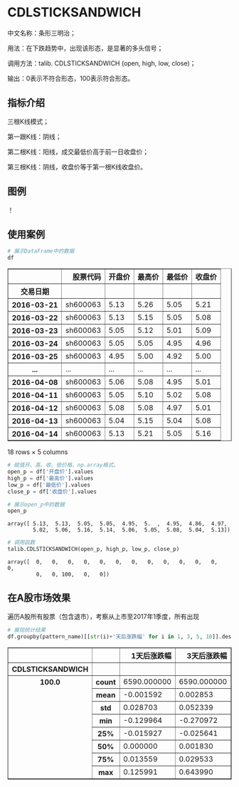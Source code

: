 
# CDLSTICKSANDWICH
中文名称：条形三明治；

用法：在下跌趋势中，出现该形态，是显著的多头信号；

调用方法：talib. CDLSTICKSANDWICH (open, high, low, close)；

输出：0表示不符合形态，100表示符合形态。

## 指标介绍
三根K线模式；

第一跟K线：阴线；

第二根K线：阳线，成交最低价高于前一日收盘价；

第三根K线：阴线，收盘价等于第一根K线收盘价。

## 图例

！[](TA-Lib-in-chinese/assets/CDLSTICKSANDWICH_sh600063.png)

## 使用案例


```python
# 展示DataFrame中的数据
df
```




<div>
<table border="1" class="dataframe">
  <thead>
    <tr style="text-align: right;">
      <th></th>
      <th>股票代码</th>
      <th>开盘价</th>
      <th>最高价</th>
      <th>最低价</th>
      <th>收盘价</th>
    </tr>
    <tr>
      <th>交易日期</th>
      <th></th>
      <th></th>
      <th></th>
      <th></th>
      <th></th>
    </tr>
  </thead>
  <tbody>
    <tr>
      <th>2016-03-21</th>
      <td>sh600063</td>
      <td>5.13</td>
      <td>5.26</td>
      <td>5.05</td>
      <td>5.21</td>
    </tr>
    <tr>
      <th>2016-03-22</th>
      <td>sh600063</td>
      <td>5.13</td>
      <td>5.15</td>
      <td>5.05</td>
      <td>5.08</td>
    </tr>
    <tr>
      <th>2016-03-23</th>
      <td>sh600063</td>
      <td>5.05</td>
      <td>5.12</td>
      <td>5.01</td>
      <td>5.09</td>
    </tr>
    <tr>
      <th>2016-03-24</th>
      <td>sh600063</td>
      <td>5.05</td>
      <td>5.05</td>
      <td>4.95</td>
      <td>4.96</td>
    </tr>
    <tr>
      <th>2016-03-25</th>
      <td>sh600063</td>
      <td>4.95</td>
      <td>5.00</td>
      <td>4.92</td>
      <td>5.00</td>
    </tr>
    <tr>
      <th>...</th>
      <td>...</td>
      <td>...</td>
      <td>...</td>
      <td>...</td>
      <td>...</td>
    </tr>
    <tr>
      <th>2016-04-08</th>
      <td>sh600063</td>
      <td>5.06</td>
      <td>5.08</td>
      <td>4.95</td>
      <td>5.01</td>
    </tr>
    <tr>
      <th>2016-04-11</th>
      <td>sh600063</td>
      <td>5.05</td>
      <td>5.10</td>
      <td>5.02</td>
      <td>5.08</td>
    </tr>
    <tr>
      <th>2016-04-12</th>
      <td>sh600063</td>
      <td>5.08</td>
      <td>5.08</td>
      <td>4.97</td>
      <td>5.01</td>
    </tr>
    <tr>
      <th>2016-04-13</th>
      <td>sh600063</td>
      <td>5.04</td>
      <td>5.15</td>
      <td>5.04</td>
      <td>5.08</td>
    </tr>
    <tr>
      <th>2016-04-14</th>
      <td>sh600063</td>
      <td>5.13</td>
      <td>5.21</td>
      <td>5.05</td>
      <td>5.16</td>
    </tr>
  </tbody>
</table>
<p>18 rows × 5 columns</p>
</div>




```python
# 赋值开、高、收、低价格，np.array格式。
open_p = df['开盘价'].values
high_p = df['最高价'].values
low_p = df['最低价'].values
close_p = df['收盘价'].values
```


```python
# 展示open_p中的数据
open_p
```




    array([ 5.13,  5.13,  5.05,  5.05,  4.95,  5.  ,  4.95,  4.86,  4.97,
            5.02,  5.06,  5.16,  5.14,  5.06,  5.05,  5.08,  5.04,  5.13])




```python
# 调用函数
talib.CDLSTICKSANDWICH(open_p, high_p, low_p, close_p)
```




    array([  0,   0,   0,   0,   0,   0,   0,   0,   0,   0,   0,   0,   0,
             0,   0, 100,   0,   0])



## 在A股市场效果
遍历A股所有股票（包含退市），考察从上市至2017年1季度，所有出现


```python
# 展现统计结果
df.groupby(pattern_name)[[str(i)+'天后涨跌幅' for i in 1, 3, 5, 10]].describe()
```




<div>
<table border="1" class="dataframe">
  <thead>
    <tr style="text-align: right;">
      <th></th>
      <th></th>
      <th>1天后涨跌幅</th>
      <th>3天后涨跌幅</th>
      <th>5天后涨跌幅</th>
      <th>10天后涨跌幅</th>
    </tr>
    <tr>
      <th>CDLSTICKSANDWICH</th>
      <th></th>
      <th></th>
      <th></th>
      <th></th>
      <th></th>
    </tr>
  </thead>
  <tbody>
    <tr>
      <th rowspan="8" valign="top">100.0</th>
      <th>count</th>
      <td>6590.000000</td>
      <td>6590.000000</td>
      <td>6590.000000</td>
      <td>6590.000000</td>
    </tr>
    <tr>
      <th>mean</th>
      <td>-0.001592</td>
      <td>0.002853</td>
      <td>0.002602</td>
      <td>0.005345</td>
    </tr>
    <tr>
      <th>std</th>
      <td>0.028703</td>
      <td>0.052339</td>
      <td>0.071552</td>
      <td>0.234078</td>
    </tr>
    <tr>
      <th>min</th>
      <td>-0.129964</td>
      <td>-0.270972</td>
      <td>-0.652632</td>
      <td>-0.723809</td>
    </tr>
    <tr>
      <th>25%</th>
      <td>-0.015927</td>
      <td>-0.025641</td>
      <td>-0.034604</td>
      <td>-0.051892</td>
    </tr>
    <tr>
      <th>50%</th>
      <td>0.000000</td>
      <td>0.001830</td>
      <td>0.001378</td>
      <td>-0.003857</td>
    </tr>
    <tr>
      <th>75%</th>
      <td>0.013559</td>
      <td>0.029533</td>
      <td>0.038663</td>
      <td>0.051437</td>
    </tr>
    <tr>
      <th>max</th>
      <td>0.125991</td>
      <td>0.643990</td>
      <td>0.553333</td>
      <td>16.913058</td>
    </tr>
  </tbody>
</table>
</div>




```python

```
